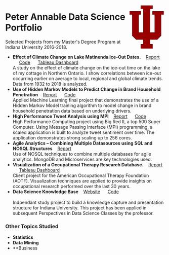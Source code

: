 <img style="float: right;" src="./iu_trident_web_crimson-small.png"><h1>Peter Annable Data Science Portfolio</h1>

Selected Projects from my Master's Degree Program at Indiana University 2016-2018.

* **Effect of Climate Change on Lake Matinenda Ice-Out Dates.** &nbsp;&nbsp; [Report](https://github.com/annablepj/data-science-portfolio/blob/master/Matinenda%20Ice-Out%20Analysis/Climate%20Change%20Effect%20on%20Ice%20Out%20Times.pdf) &nbsp;&nbsp;&nbsp;&nbsp;   [Code](https://github.com/annablepj/data-science-portfolio/tree/master/Matinenda%20Ice-Out%20Analysis) &nbsp;&nbsp;&nbsp;&nbsp; [Tableau Dashboard](https://public.tableau.com/profile/peter.annable#!/vizhome/LakeMatinendaIce-OutAnalysis/Ice-OutStoryBoard) <br>
  A study on the effect of climate change on the ice-out time on the lake of my cottage in Northern Ontario.  I show correlations between ice-out occurring earlier on average to local, regional and global climate trends.  Data from 1932 to 2018 is analyzed.<br>
* **Use of Hidden Markov Models to Predict Change in Brand Household Penetration** &nbsp;&nbsp; [Report](https://github.com/annablepj/data-science-portfolio/blob/master/Machine%20Learning/I526%20AML%20-%20Final%20Project%20WriteUp%20-%20Annable.pdf) &nbsp;&nbsp;&nbsp;&nbsp;   [Code](https://github.com/annablepj/data-science-portfolio/tree/master/Machine%20Learning) <br>
  Applied Machine Learning final project that demonstrates the use of a Hidden Markov Model training algorithm to model change in brand household penetration data based on underlying drivers.  <br>
* **High Performance Tweet Analysis using MPI** &nbsp;&nbsp; [Report](https://github.com/annablepj/data-science-portfolio/blob/master/High%20Perf%20Computing/E517-HighPerformanceTweetAnalysis-Annable.pdf) &nbsp;&nbsp;&nbsp;&nbsp;   [Code](https://github.com/annablepj/data-science-portfolio/tree/master/High%20Perf%20Computing) <br>
  High Performance Computing project using Big Red II, a top 500 Super Computer.  Using Message Passing Interface (MPI) programming, a scaled application is built to analyze tweet sentiment over time.  The application demonstrates strong scaling up to 256 cores.<br>
* **Agile Analytics – Combining Multiple Datasources using SQL and NOSQL Structures** &nbsp;&nbsp; [Report](https://github.com/annablepj/data-science-portfolio/blob/master/NOSQL/Official%20Final%20Paper-AgileAnalytics_V5.pdf) &nbsp;&nbsp;&nbsp;&nbsp; <br>
  Use of NOSQL techniques to combine multiple databases for agile analytics.  MongoDB and Microservices are key technologies used. <br>
* **Visualization of a Occupational Therapy Research Database.** &nbsp;&nbsp; [Report](https://github.com/annablepj/data-science-portfolio/blob/master/Info%20Visualization/Visualization%20of%20Research%20in%20Occupational%20Threapy%20Database-Group1-FinalPaper.pdf) &nbsp;&nbsp;&nbsp;&nbsp; [Tableau Dashboard](https://public.tableau.com/profile/peter.annable#!/vizhome/AOTAResearchDatabase/StudyExplorer) <br>
  Client project for the American Occupational Therapy Foundation (AOTF).  Visualization techniques are applied to provide insights on occupational research performed over the last 30 years.<br>
* **Data Science Knowledge Base** &nbsp;&nbsp; [Website](http://dskb.soic.indiana.edu/) &nbsp;&nbsp;&nbsp;&nbsp;   [Code](https://github.com/annablepj/dskb) <br>  
  Indpendant study project to build a knowledge capture and presentation structure for Indiana University. This project has been applied in subsequent Perspectives in Data Science Classes by the professor.<br>
  
<h3>Other Topics Studied</h3>

* **Statistics**
* **Data Mining**
* **Business 

  
  
 
